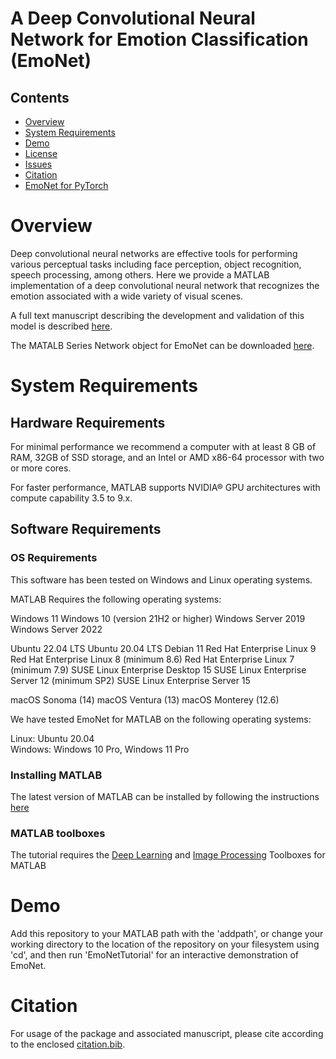 # A Deep Convolutional Neural Network for Emotion Classification (EmoNet)


## Contents

- [Overview](#overview)
- [System Requirements](#system-requirements)
- [Demo](#demo)
- [License](./LICENSE)
- [Issues](https://github.com/ecco-laboratory/EmoNet)
- [Citation](#citation)
- [EmoNet for PyTorch](https://github.com/ecco-laboratory/EmoNet-pytorch)

# Overview

Deep convolutional neural networks are effective tools for performing various perceptual tasks including face perception, object recognition, speech processing, among others. Here we provide a MATLAB implementation of a deep convolutional neural network that recognizes the emotion associated with a wide variety of visual scenes. 

A full text manuscript describing the development and validation of this model is described [here](https://www.science.org/doi/10.1126/sciadv.aaw4358).

The MATALB Series Network object for EmoNet can be downloaded [here](https://osf.io/htfdm/).

# System Requirements

## Hardware Requirements

For minimal performance we recommend a computer with at least 8 GB of RAM, 32GB of SSD storage, and an Intel or AMD x86-64 processor with two or more cores. 

For faster performance, MATLAB supports NVIDIA® GPU architectures with compute capability 3.5 to 9.x.

## Software Requirements

### OS Requirements

This software has been tested on Windows and Linux operating systems. 

MATLAB Requires the following operating systems:

Windows 11
Windows 10 (version 21H2 or higher)
Windows Server 2019
Windows Server 2022

Ubuntu 22.04 LTS
Ubuntu 20.04 LTS
Debian 11
Red Hat Enterprise Linux 9
Red Hat Enterprise Linux 8 (minimum 8.6)
Red Hat Enterprise Linux 7 (minimum 7.9)
SUSE Linux Enterprise Desktop 15
SUSE Linux Enterprise Server 12 (minimum SP2)
SUSE Linux Enterprise Server 15
	
macOS Sonoma (14)
macOS Ventura (13)
macOS Monterey (12.6)

We have tested EmoNet for MATLAB on the following operating systems:

Linux: Ubuntu 20.04  
Windows: Windows 10 Pro, Windows 11 Pro


### Installing MATLAB 
The latest version of MATLAB can be installed by following the instructions [here](https://www.mathworks.com/help/install/ug/install-products-with-internet-connection.html)

### MATLAB toolboxes
The tutorial requires the [Deep Learning](https://www.mathworks.com/products/deep-learning.html) and [Image Processing](https://www.mathworks.com/products/image.html) Toolboxes for MATLAB 


# Demo
Add this repository to your MATLAB path with the 'addpath', or change your working directory to the location of the repository on your filesystem using 'cd', and then run 'EmoNetTutorial' for an interactive demonstration of EmoNet.

# Citation

For usage of the package and associated manuscript, please cite according to the enclosed [citation.bib](./citation.bib).
